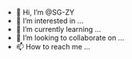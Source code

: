 - 👋 Hi, I’m @SG-ZY
- 👀 I’m interested in ...
- 🌱 I’m currently learning ...
- 💞️ I’m looking to collaborate on ...
- 📫 How to reach me ...

<!---
SG-ZY/SG-ZY is a ✨ special ✨ repository because its `README.md` (this file) appears on your GitHub profile.
You can click the Preview link to take a look at your changes.
--->
